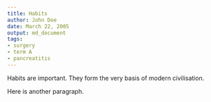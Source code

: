 ```yaml
---
title: Habits
author: John Doe
date: March 22, 2005
output: md_document
tags:
- surgery
- term A
- pancreatitis
---
```


Habits are important. They form the very basis of modern civilisation.

Here is another paragraph.